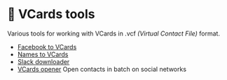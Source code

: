 # 📇 VCards tools

Various tools for working with VCards in .vcf *(Virtual Contact File)* format.


- [Facebook to VCards](/fb-to-vcf) 
- [Names to VCards](/names-to-vcf) 
- [Slack downloader](/slack-to-vcf) 
- [VCards opener](/vcf-opener) Open contacts in batch on social networks





